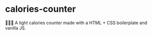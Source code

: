 # calories-counter
👨🏼‍💻 A light calories counter made with a HTML + CSS boilerplate and vanilla JS.
